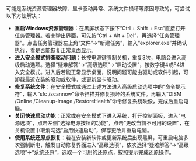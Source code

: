 可能是系统资源管理器故障、显卡驱动异常、系统文件损坏等原因导致的，可尝试以下方法解决：
- **重启Windows资源管理器**：在黑屏状态下按下“Ctrl + Shift + Esc”直接打开任务管理器。若未弹出界面，可先按“Ctrl + Alt + Del”，再选择“任务管理器”。点击任务管理器左上角“文件”→“新建任务”，输入“explorer.exe”并确认执行，看是否能恢复正常桌面显示。
- **进入安全模式排查驱动问题**：长按电源键强制关机，重复3次，电脑会进入高级启动选项。选择“疑难解答”→“高级选项”→“启动设置”，按数字键4或F4进入安全模式。进入后若能正常显示桌面，说明问题可能由驱动或软件引起，可卸载最近安装的驱动或软件，或更新显卡驱动。
- **修复系统文件**：在安全模式或通过上述方法进入高级启动选项中的“命令提示符”，输入“sfc /scannow”命令扫描并修复损坏的系统文件。再输入“DISM /Online /Cleanup-Image /RestoreHealth”命令修复系统映像，完成后重启电脑。
- **关闭快速启动功能**：正常或在安全模式下进入系统，打开控制面板，进入“电源选项”，点击左侧“选择电源按钮的功能”，点击“更改当前不可用的设置”，在关机设置中取消勾选“启用快速启动”，保存更改并重启电脑。
- **使用系统还原点恢复**：若在安装新软件或更新系统后出现黑屏，可重启电脑多次强制断电，触发自动修复界面进入“高级选项”，依次选择“疑难解答”→“高级选项”→“系统还原”，选取一个可用的还原点，按照提示完成还原操作。